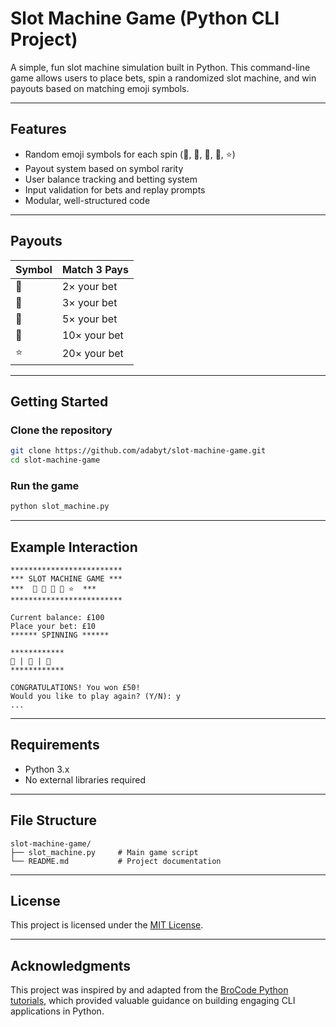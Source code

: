 # Slot Machine Game (Python CLI Project)

A simple, fun slot machine simulation built in Python. This command-line game allows users to place bets, spin a randomized slot machine, and win payouts based on matching emoji symbols.

---

## Features

- Random emoji symbols for each spin (🍒, 🍉, 🍋, 🔔, ⭐)
- Payout system based on symbol rarity
- User balance tracking and betting system
- Input validation for bets and replay prompts
- Modular, well-structured code

---

## Payouts

| Symbol | Match 3 Pays |
|--------|--------------|
| 🍒     | 2× your bet  |
| 🍉     | 3× your bet  |
| 🍋     | 5× your bet  |
| 🔔     | 10× your bet |
| ⭐     | 20× your bet |

---

## Getting Started

### Clone the repository

```bash
git clone https://github.com/adabyt/slot-machine-game.git
cd slot-machine-game
```

### Run the game

```bash
python slot_machine.py
```

---

## Example Interaction

```plaintext
*************************
*** SLOT MACHINE GAME ***
***  🍒 🍉 🍋 🔔 ⭐  ***
*************************

Current balance: £100
Place your bet: £10
****** SPINNING ******

************
🍋 | 🍋 | 🍋
************

CONGRATULATIONS! You won £50!
Would you like to play again? (Y/N): y
...
```

---

## Requirements

- Python 3.x
- No external libraries required

---

## File Structure

```
slot-machine-game/
├── slot_machine.py     # Main game script
└── README.md           # Project documentation
```

---

## License

This project is licensed under the [MIT License](https://opensource.org/licenses/MIT).


---

## Acknowledgments

This project was inspired by and adapted from the [BroCode Python tutorials](https://www.youtube.com/c/BroCodez), which provided valuable guidance on building engaging CLI applications in Python.
